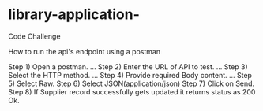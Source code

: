 # library-application-
Code Challenge

How to run the api's endpoint using a postman

Step 1) Open a postman. ...
Step 2) Enter the URL of API to test. ...
Step 3) Select the HTTP method. ...
Step 4) Provide required Body content. ...
Step 5) Select Raw.
Step 6) Select JSON(application/json)
Step 7) Click on Send.
Step 8) If Supplier record successfully gets updated it returns status as 200 Ok.

